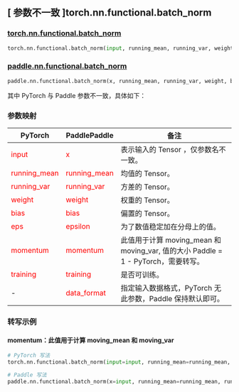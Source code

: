 ## [ 参数不一致 ]torch.nn.functional.batch_norm

### [torch.nn.functional.batch_norm](https://pytorch.org/docs/stable/generated/torch.nn.functional.batch_norm.html#torch.nn.functional.batch_norm)

```python
torch.nn.functional.batch_norm(input, running_mean, running_var, weight=None, bias=None, training=False, momentum=0.1, eps=1e-05)
```

### [paddle.nn.functional.batch_norm](https://www.paddlepaddle.org.cn/documentation/docs/zh/develop/api/paddle/nn/functional/batch_norm_cn.html#batch-norm)
```python
paddle.nn.functional.batch_norm(x, running_mean, running_var, weight, bias, training=False, momentum=0.9, epsilon=1e-05, data_format='NCHW', name=None)
```

其中 PyTorch 与 Paddle 参数不一致，具体如下：
### 参数映射

| PyTorch       | PaddlePaddle | 备注                                                   |
| ------------- | ------------ | ------------------------------------------------------ |
| <font color='red'> input </font> | <font color='red'> x </font> | 表示输入的 Tensor ，仅参数名不一致。  |
| <font color='red'> running_mean </font>  | <font color='red'> running_mean </font> | 均值的 Tensor。 |
| <font color='red'> running_var </font>   | <font color='red'> running_var </font>  | 方差的 Tensor。 |
| <font color='red'> weight </font>   | <font color='red'> weight </font>   | 权重的 Tensor。          |
| <font color='red'> bias </font>   | <font color='red'> bias </font>   | 偏置的 Tensor。              |
| <font color='red'> eps  </font>         |    <font color='red'> epsilon  </font>         | 为了数值稳定加在分母上的值。       |
| <font color='red'> momentum </font>             | <font color='red'> momentum </font>  | 此值用于计算 moving_mean 和 moving_var, 值的大小 Paddle = 1 - PyTorch，需要转写。      |
| <font color='red'> training </font>           |  <font color='red'> training </font>            | 是否可训练。 |
| -  |  <font color='red'> data_format </font> | 指定输入数据格式，PyTorch 无此参数，Paddle 保持默认即可。 |


### 转写示例
#### momentum：此值用于计算 moving_mean 和 moving_var
```python
# PyTorch 写法
torch.nn.functional.batch_norm(input=input, running_mean=running_mean, running_var=running_var, momentum=0.1)

# Paddle 写法
paddle.nn.functional.batch_norm(x=input, running_mean=running_mean, running_var=running_var, momentum=0.9)
```
